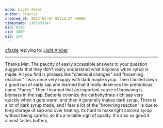 ```yaml
---
node: Light Amber
author: cfastie
created_at: 2013-03-07 05:12:27 +0000
timestamp: 1362633147
nid: 6318
cid: 3800
uid: 554
---
```




[cfastie](../profile/cfastie) replying to: [Light Amber](../notes/cfastie/3-13-2013/light-amber)

----
Thanks Mat. The paucity of easily accessible answers to your question suggests that they don't really understand what happens when syrup is made. All you find is phrases like "chemical changes" and "browning reaction."
I was once very happy with dark maple syrup. Then I boiled down a good run of early sap and learned that it really deserves the pretentious name "Fancy." Then I learned that an important cause of browning is biomass in the sap. Bacteria colonize the carbohydrate-rich sap very quickly when it gets warm, and then it generally makes dark syrup. There is a lot of dark syrup made, and I fear a lot of the "browning reaction" is due to long storage of sap and over heating. Its hard to make light colored syrup without being careful, so it's a reliable sign of quality. It's also so good it almost tastes buttery.